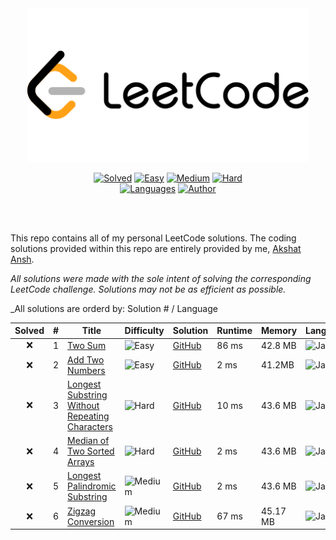 <div align="center">
<img src="https://github.com/CrutchTheClutch/LeetCode/raw/master/logo.png" width="450" height="auto"/>

[![Solved](https://img.shields.io/badge/Solved-4/2093-337ab7.svg?style=flat)](https://github.com/CrutchTheClutch/HackerRank#table-of-contents)
[![Easy](https://img.shields.io/badge/Easy-1-5cb85c.svg?style=flat)](https://github.com/CrutchTheClutch/HackerRank#table-of-contents)
[![Medium](https://img.shields.io/badge/Medium-1-f0ad4e.svg?style=flat)](https://github.com/CrutchTheClutch/HackerRank#table-of-contents)
[![Hard](https://img.shields.io/badge/Hard-2-d9534f.svg?style=flat)](https://github.com/CrutchTheClutch/HackerRank#table-of-contents)
</br>
[![Languages](https://img.shields.io/badge/Languages-C%23,%20Java-red.svg?style=flat)](https://leetcode.com/akshatansh/HackerRank#table-of-contents)
[![Author](https://img.shields.io/badge/Akshat-ansh%20-blue.svg?style=flat)](https://leetcode.com/akshatansh/)

</div>
</br>
</br>

This repo contains all of my personal LeetCode solutions. The coding solutions provided within this repo are entirely provided by me, [Akshat Ansh](https://leetcode.com/akshatansh/).

_All solutions were made with the sole intent of solving the corresponding LeetCode challenge. Solutions may not be as efficient as possible._

_All solutions are orderd by: Solution # / Language

| Solved | #    | Title                                                                                                                           | Difficulty                                                           | Solution                                                                                    | Runtime | Memory | Language                                                                      |
| :----: | ---- | ------------------------------------------------------------------------------------------------------------------------------- | -------------------------------------------------------------------- | ------------------------------------------------------------------------------------------- | ------- | ------ | ----------------------------------------------------------------------------- |
|   ❌    | 1    | [Two Sum](https://leetcode.com/problems/two-sum)                                                                                | ![Easy](https://img.shields.io/badge/Easy-5cb85c.svg?style=flat)     | [GitHub](https://github.com/akshatansh/leetcode-practice/blob/main/Two%20Sum%20Leetcode%201)| 86 ms  | 42.8 MB | ![Java](https://img.shields.io/badge/Java--f1e05a.svg?style=flat)               |
|   ❌    | 2    | [Add Two Numbers](https://leetcode.com/problems/add-two-numbers/)                                                                                | ![Easy](https://img.shields.io/badge/Medium-5cb85c.svg?style=flat)     | [GitHub](https://github.com/akshatansh/leetcode-practice/blob/main/Add%20Two%20Numbers%202)                                              | 2 ms  | 41.2MB | ![Java](https://img.shields.io/badge/Java--f1e05a.svg?style=flat) |
|   ❌    | 3    | [ Longest Substring Without Repeating Characters](https://leetcode.com/problems/longest-substring-without-repeating-characters/description/)                                                                                | ![Hard](https://img.shields.io/badge/Hard-5cb85c.svg?style=flat)     | [GitHub](https://github.com/akshatansh/leetcode-practice/blob/main/Longest%20Substring%20Without%20Repeating%20Characters)                                              | 10 ms  | 43.6 MB | ![Java](https://img.shields.io/badge/Java--f1e05a.svg?style=flat) |
|   ❌    | 4    | [ Median of Two Sorted Arrays](https://leetcode.com/problems/median-of-two-sorted-arrays/description/)                                                                                | ![Hard](https://img.shields.io/badge/Easy-5cb85c.svg?style=flat)     | [GitHub](https://github.com/akshatansh/leetcode-practice/blob/main/Median%20of%20Two%20Sorted%20Arrays)                                              | 2 ms  | 43.6 MB | ![Java](https://img.shields.io/badge/Java--f1e05a.svg?style=flat) |
|   ❌    | 5    | [Longest Palindromic Substring](https://leetcode.com/problems/longest-palindromic-substring/description/)                                                                                | ![Medium](https://img.shields.io/badge/Easy-5cb85c.svg?style=flat)     | [GitHub](https://github.com/akshatansh/leetcode-practice/blob/main/Median%20of%20Two%20Sorted%20Arrays)                                              | 2 ms  | 43.6 MB | ![Java](https://img.shields.io/badge/Java--f1e05a.svg?style=flat) |
|   ❌    | 6    | [Zigzag Conversion](https://leetcode.com/problems/zigzag-conversion/)                                                                                | ![Medium](https://img.shields.io/badge/Medium-5cb85c.svg?style=flat)     | [GitHub](https://github.com/akshatansh/leetcode-practice/blob/main/Median%20of%20Two%20Sorted%20Arrays)                                              | 67 ms  | 45.17 MB | ![Java](https://img.shields.io/badge/Java--f1e05a.svg?style=flat) |

